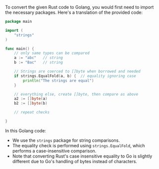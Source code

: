 To convert the given Rust code to Golang, you would first need to import the necessary packages. Here's a translation of the provided code:

```go
package main

import (
	"strings"
)

func main() {
	// only same types can be compared
	a := "abc"   // string
	b := "Bac"   // string

	// Strings are coerced to []byte when borrowed and needed
	if strings.EqualFold(a, b) {  // equality ignoring case
		println("The strings are equal")
	}

	// everything else, create []byte, then compare as above
	a2 := []byte(a)
	b2 := []byte(b)

	// repeat checks

}
```

In this Golang code:
- We use the `strings` package for string comparisons.
- The equality check is performed using `strings.EqualFold`, which performs a case-insensitive comparison.
- Note that converting Rust's case insensitive equality to Go is slightly different due to Go's handling of bytes instead of characters.
